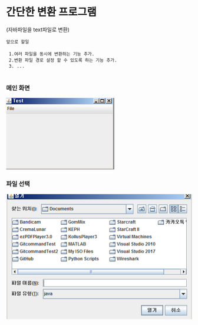 # 간단한 변환 프로그램
  (자바파일을 text파일로 변환)
  
  ```
  앞으로 할일
  
   1.여러 파일을 동시에 변환하는 기능 추가.
   2.변환 파일 경로 설정 할 수 있도록 하는 기능 추가.
   3. ...
   
  ```
  
   ### 메인 화면
   
  ![메인 화면](https://github.com/khk37601/-A-simple-text-conversion-program/blob/master/image/Main.PNG)
  
  
  
  ### 파일 선택
  
  ![파일 ](https://github.com/khk37601/-A-simple-text-conversion-program/blob/master/image/Open.PNG)
  
  
